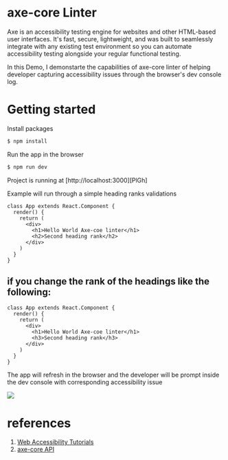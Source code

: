 # axe-core Linter 

Axe is an accessibility testing engine for websites and other HTML-based user interfaces. It's fast, secure, lightweight, and was built to seamlessly integrate with any existing test environment so you can automate accessibility testing alongside your regular functional testing.

In this Demo, I demonstarte the capabilities of axe-core linter of helping developer capturing accessibility issues through the browser's dev console log.

# Getting started


Install packages
```sh
$ npm install
```

Run the app in the browser 
```sh
$ npm run dev
```
Project is running at [http://localhost:3000][PlGh]

Example will run through a simple heading ranks validations 

```
class App extends React.Component {
  render() {
    return (
      <div>
        <h1>Hello World Axe-coe linter</h1>
        <h2>Second heading rank</h2>
      </div>
    )
  }
}

```

## if you change the rank of the headings like the following:


```
class App extends React.Component {
  render() {
    return (
      <div>
        <h1>Hello World Axe-coe linter</h1>
        <h3>Second heading rank</h3>
      </div>
    )
  }
}
```
The app will refresh in the browser and the developer will be prompt inside the dev console with corresponding accessibility issue

![](https://s3.amazonaws.com/cds-2019/axe-linter-devconsole.png)

# references 

1. [Web Accessibility Tutorials](https://www.w3.org/WAI/tutorials/page-structure/headings/)
2. [axe-core API](https://github.com/dequelabs/axe-core)
